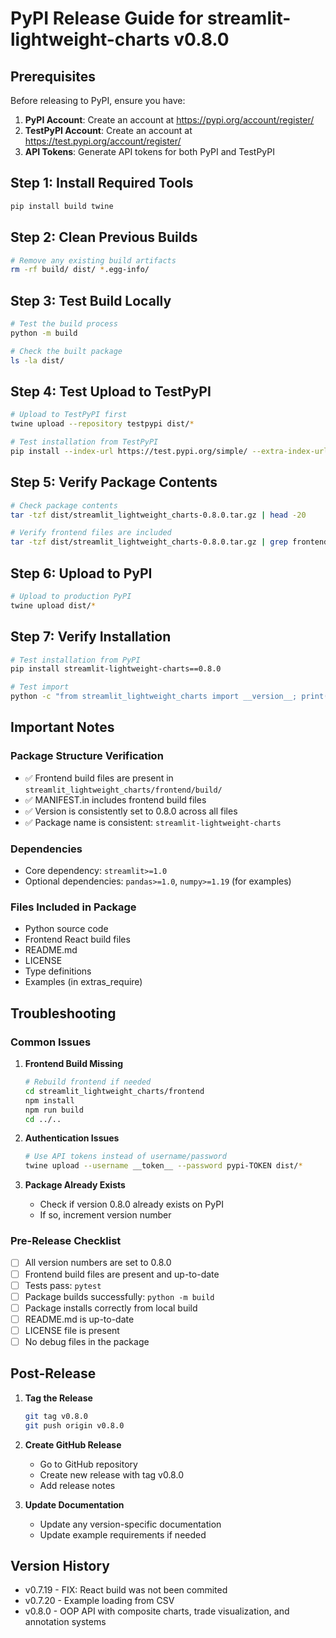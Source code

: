 # PyPI Release Guide for streamlit-lightweight-charts v0.8.0

## Prerequisites

Before releasing to PyPI, ensure you have:

1. **PyPI Account**: Create an account at https://pypi.org/account/register/
2. **TestPyPI Account**: Create an account at https://test.pypi.org/account/register/
3. **API Tokens**: Generate API tokens for both PyPI and TestPyPI

## Step 1: Install Required Tools

```bash
pip install build twine
```

## Step 2: Clean Previous Builds

```bash
# Remove any existing build artifacts
rm -rf build/ dist/ *.egg-info/
```

## Step 3: Test Build Locally

```bash
# Test the build process
python -m build

# Check the built package
ls -la dist/
```

## Step 4: Test Upload to TestPyPI

```bash
# Upload to TestPyPI first
twine upload --repository testpypi dist/*

# Test installation from TestPyPI
pip install --index-url https://test.pypi.org/simple/ --extra-index-url https://pypi.org/simple/ streamlit-lightweight-charts==0.8.0
```

## Step 5: Verify Package Contents

```bash
# Check package contents
tar -tzf dist/streamlit_lightweight_charts-0.8.0.tar.gz | head -20

# Verify frontend files are included
tar -tzf dist/streamlit_lightweight_charts-0.8.0.tar.gz | grep frontend
```

## Step 6: Upload to PyPI

```bash
# Upload to production PyPI
twine upload dist/*
```

## Step 7: Verify Installation

```bash
# Test installation from PyPI
pip install streamlit-lightweight-charts==0.8.0

# Test import
python -c "from streamlit_lightweight_charts import __version__; print(__version__)"
```

## Important Notes

### Package Structure Verification
- ✅ Frontend build files are present in `streamlit_lightweight_charts/frontend/build/`
- ✅ MANIFEST.in includes frontend build files
- ✅ Version is consistently set to 0.8.0 across all files
- ✅ Package name is consistent: `streamlit-lightweight-charts`

### Dependencies
- Core dependency: `streamlit>=1.0`
- Optional dependencies: `pandas>=1.0`, `numpy>=1.19` (for examples)

### Files Included in Package
- Python source code
- Frontend React build files
- README.md
- LICENSE
- Type definitions
- Examples (in extras_require)

## Troubleshooting

### Common Issues

1. **Frontend Build Missing**
   ```bash
   # Rebuild frontend if needed
   cd streamlit_lightweight_charts/frontend
   npm install
   npm run build
   cd ../..
   ```

2. **Authentication Issues**
   ```bash
   # Use API tokens instead of username/password
   twine upload --username __token__ --password pypi-TOKEN dist/*
   ```

3. **Package Already Exists**
   - Check if version 0.8.0 already exists on PyPI
   - If so, increment version number

### Pre-Release Checklist

- [ ] All version numbers are set to 0.8.0
- [ ] Frontend build files are present and up-to-date
- [ ] Tests pass: `pytest`
- [ ] Package builds successfully: `python -m build`
- [ ] Package installs correctly from local build
- [ ] README.md is up-to-date
- [ ] LICENSE file is present
- [ ] No debug files in the package

## Post-Release

1. **Tag the Release**
   ```bash
   git tag v0.8.0
   git push origin v0.8.0
   ```

2. **Create GitHub Release**
   - Go to GitHub repository
   - Create new release with tag v0.8.0
   - Add release notes

3. **Update Documentation**
   - Update any version-specific documentation
   - Update example requirements if needed

## Version History

- v0.7.19 - FIX: React build was not been commited
- v0.7.20 - Example loading from CSV
- v0.8.0 - OOP API with composite charts, trade visualization, and annotation systems 